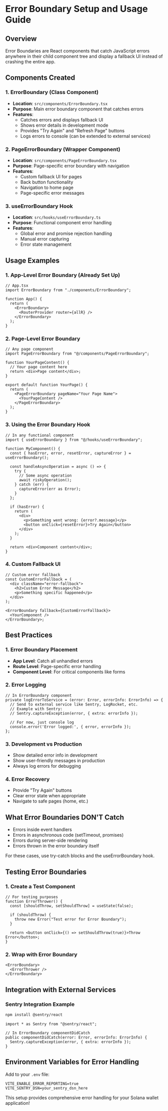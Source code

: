 # Error Boundary Setup and Usage Guide

## Overview

Error Boundaries are React components that catch JavaScript errors anywhere in their child component tree and display a fallback UI instead of crashing the entire app.

## Components Created

### 1. ErrorBoundary (Class Component)

- **Location**: `src/components/ErrorBoundary.tsx`
- **Purpose**: Main error boundary component that catches errors
- **Features**:
  - Catches errors and displays fallback UI
  - Shows error details in development mode
  - Provides "Try Again" and "Refresh Page" buttons
  - Logs errors to console (can be extended to external services)

### 2. PageErrorBoundary (Wrapper Component)

- **Location**: `src/components/PageErrorBoundary.tsx`
- **Purpose**: Page-specific error boundary with navigation
- **Features**:
  - Custom fallback UI for pages
  - Back button functionality
  - Navigation to home page
  - Page-specific error messages

### 3. useErrorBoundary Hook

- **Location**: `src/hooks/useErrorBoundary.ts`
- **Purpose**: Functional component error handling
- **Features**:
  - Global error and promise rejection handling
  - Manual error capturing
  - Error state management

## Usage Examples

### 1. App-Level Error Boundary (Already Set Up)

```tsx
// App.tsx
import ErrorBoundary from "./components/ErrorBoundary";

function App() {
  return (
    <ErrorBoundary>
      <RouterProvider router={allR} />
    </ErrorBoundary>
  );
}
```

### 2. Page-Level Error Boundary

```tsx
// Any page component
import PageErrorBoundary from "@/components/PageErrorBoundary";

function YourPageContent() {
  // Your page content here
  return <div>Page content</div>;
}

export default function YourPage() {
  return (
    <PageErrorBoundary pageName="Your Page Name">
      <YourPageContent />
    </PageErrorBoundary>
  );
}
```

### 3. Using the Error Boundary Hook

```tsx
// In any functional component
import { useErrorBoundary } from "@/hooks/useErrorBoundary";

function MyComponent() {
  const { hasError, error, resetError, captureError } = useErrorBoundary();

  const handleAsyncOperation = async () => {
    try {
      // Some async operation
      await riskyOperation();
    } catch (err) {
      captureError(err as Error);
    }
  };

  if (hasError) {
    return (
      <div>
        <p>Something went wrong: {error?.message}</p>
        <button onClick={resetError}>Try Again</button>
      </div>
    );
  }

  return <div>Component content</div>;
}
```

### 4. Custom Fallback UI

```tsx
// Custom error fallback
const CustomErrorFallback = (
  <div className="error-fallback">
    <h2>Custom Error Message</h2>
    <p>Something specific happened</p>
  </div>
);

<ErrorBoundary fallback={CustomErrorFallback}>
  <YourComponent />
</ErrorBoundary>;
```

## Best Practices

### 1. Error Boundary Placement

- **App Level**: Catch all unhandled errors
- **Route Level**: Page-specific error handling
- **Component Level**: For critical components like forms

### 2. Error Logging

```tsx
// In ErrorBoundary component
private logErrorToService = (error: Error, errorInfo: ErrorInfo) => {
  // Send to external service like Sentry, LogRocket, etc.
  // Example with Sentry:
  // Sentry.captureException(error, { extra: errorInfo });

  // For now, just console log
  console.error('Error logged:', { error, errorInfo });
};
```

### 3. Development vs Production

- Show detailed error info in development
- Show user-friendly messages in production
- Always log errors for debugging

### 4. Error Recovery

- Provide "Try Again" buttons
- Clear error state when appropriate
- Navigate to safe pages (home, etc.)

## What Error Boundaries DON'T Catch

- Errors inside event handlers
- Errors in asynchronous code (setTimeout, promises)
- Errors during server-side rendering
- Errors thrown in the error boundary itself

For these cases, use try-catch blocks and the useErrorBoundary hook.

## Testing Error Boundaries

### 1. Create a Test Component

```tsx
// For testing purposes
function ErrorThrower() {
  const [shouldThrow, setShouldThrow] = useState(false);

  if (shouldThrow) {
    throw new Error("Test error for Error Boundary");
  }

  return <button onClick={() => setShouldThrow(true)}>Throw Error</button>;
}
```

### 2. Wrap with Error Boundary

```tsx
<ErrorBoundary>
  <ErrorThrower />
</ErrorBoundary>
```

## Integration with External Services

### Sentry Integration Example

```bash
npm install @sentry/react
```

```tsx
import * as Sentry from "@sentry/react";

// In ErrorBoundary componentDidCatch
public componentDidCatch(error: Error, errorInfo: ErrorInfo) {
  Sentry.captureException(error, { extra: errorInfo });
}
```

## Environment Variables for Error Handling

Add to your `.env` file:

```env
VITE_ENABLE_ERROR_REPORTING=true
VITE_SENTRY_DSN=your_sentry_dsn_here
```

This setup provides comprehensive error handling for your Solana wallet application!
